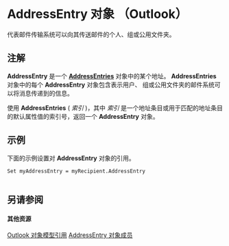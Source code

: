 
# AddressEntry 对象 （Outlook）

代表邮件传输系统可以向其传送邮件的个人、组或公用文件夹。


## 注解

 **AddressEntry** 是一个 **[AddressEntries](db91b717-07c6-d1f2-c545-b766ee1f0c6b.md)** 对象中的某个地址。 **AddressEntries** 对象中的每个 **AddressEntry** 对象包含表示用户、 组或公用文件夹的邮件系统可以将消息传递到的信息。

使用 **AddressEntries** ( _索引_ )，其中 _索引_ 是一个地址条目或用于匹配的地址条目的默认属性值的索引号，返回一个 **AddressEntry** 对象。


## 示例

下面的示例设置对 **AddressEntry** 对象的引用。


```
Set myAddressEntry = myRecipient.AddressEntry 
 

```


## 另请参阅


#### 其他资源


[Outlook 对象模型引用](http://msdn.microsoft.com/library/73221b13-d8d8-99b8-3394-b95dbbfd5ddc%28Office.15%29.aspx)
[AddressEntry 对象成员](74c88069-aec4-952b-556f-03873fbb488b.md)